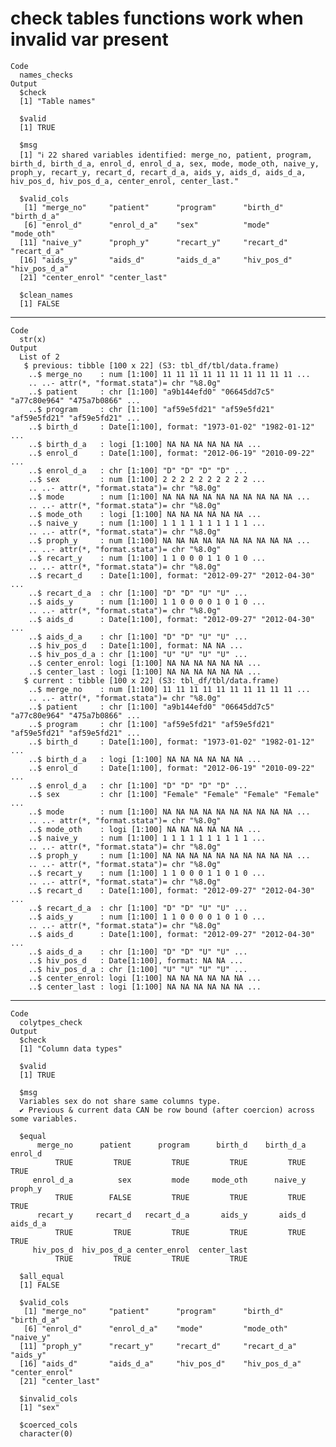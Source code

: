 # check tables functions work when invalid var present

    Code
      names_checks
    Output
      $check
      [1] "Table names"
      
      $valid
      [1] TRUE
      
      $msg
      [1] "ℹ 22 shared variables identified: merge_no, patient, program, birth_d, birth_d_a, enrol_d, enrol_d_a, sex, mode, mode_oth, naive_y, proph_y, recart_y, recart_d, recart_d_a, aids_y, aids_d, aids_d_a, hiv_pos_d, hiv_pos_d_a, center_enrol, center_last."
      
      $valid_cols
       [1] "merge_no"     "patient"      "program"      "birth_d"      "birth_d_a"   
       [6] "enrol_d"      "enrol_d_a"    "sex"          "mode"         "mode_oth"    
      [11] "naive_y"      "proph_y"      "recart_y"     "recart_d"     "recart_d_a"  
      [16] "aids_y"       "aids_d"       "aids_d_a"     "hiv_pos_d"    "hiv_pos_d_a" 
      [21] "center_enrol" "center_last" 
      
      $clean_names
      [1] FALSE
      

---

    Code
      str(x)
    Output
      List of 2
       $ previous: tibble [100 x 22] (S3: tbl_df/tbl/data.frame)
        ..$ merge_no    : num [1:100] 11 11 11 11 11 11 11 11 11 11 ...
        .. ..- attr(*, "format.stata")= chr "%8.0g"
        ..$ patient     : chr [1:100] "a9b144efd0" "06645dd7c5" "a77c80e964" "475a7b0866" ...
        ..$ program     : chr [1:100] "af59e5fd21" "af59e5fd21" "af59e5fd21" "af59e5fd21" ...
        ..$ birth_d     : Date[1:100], format: "1973-01-02" "1982-01-12" ...
        ..$ birth_d_a   : logi [1:100] NA NA NA NA NA NA ...
        ..$ enrol_d     : Date[1:100], format: "2012-06-19" "2010-09-22" ...
        ..$ enrol_d_a   : chr [1:100] "D" "D" "D" "D" ...
        ..$ sex         : num [1:100] 2 2 2 2 2 2 2 2 2 2 ...
        .. ..- attr(*, "format.stata")= chr "%8.0g"
        ..$ mode        : num [1:100] NA NA NA NA NA NA NA NA NA NA ...
        .. ..- attr(*, "format.stata")= chr "%8.0g"
        ..$ mode_oth    : logi [1:100] NA NA NA NA NA NA ...
        ..$ naive_y     : num [1:100] 1 1 1 1 1 1 1 1 1 1 ...
        .. ..- attr(*, "format.stata")= chr "%8.0g"
        ..$ proph_y     : num [1:100] NA NA NA NA NA NA NA NA NA NA ...
        .. ..- attr(*, "format.stata")= chr "%8.0g"
        ..$ recart_y    : num [1:100] 1 1 0 0 0 1 1 0 1 0 ...
        .. ..- attr(*, "format.stata")= chr "%8.0g"
        ..$ recart_d    : Date[1:100], format: "2012-09-27" "2012-04-30" ...
        ..$ recart_d_a  : chr [1:100] "D" "D" "U" "U" ...
        ..$ aids_y      : num [1:100] 1 1 0 0 0 0 1 0 1 0 ...
        .. ..- attr(*, "format.stata")= chr "%8.0g"
        ..$ aids_d      : Date[1:100], format: "2012-09-27" "2012-04-30" ...
        ..$ aids_d_a    : chr [1:100] "D" "D" "U" "U" ...
        ..$ hiv_pos_d   : Date[1:100], format: NA NA ...
        ..$ hiv_pos_d_a : chr [1:100] "U" "U" "U" "U" ...
        ..$ center_enrol: logi [1:100] NA NA NA NA NA NA ...
        ..$ center_last : logi [1:100] NA NA NA NA NA NA ...
       $ current : tibble [100 x 22] (S3: tbl_df/tbl/data.frame)
        ..$ merge_no    : num [1:100] 11 11 11 11 11 11 11 11 11 11 ...
        .. ..- attr(*, "format.stata")= chr "%8.0g"
        ..$ patient     : chr [1:100] "a9b144efd0" "06645dd7c5" "a77c80e964" "475a7b0866" ...
        ..$ program     : chr [1:100] "af59e5fd21" "af59e5fd21" "af59e5fd21" "af59e5fd21" ...
        ..$ birth_d     : Date[1:100], format: "1973-01-02" "1982-01-12" ...
        ..$ birth_d_a   : logi [1:100] NA NA NA NA NA NA ...
        ..$ enrol_d     : Date[1:100], format: "2012-06-19" "2010-09-22" ...
        ..$ enrol_d_a   : chr [1:100] "D" "D" "D" "D" ...
        ..$ sex         : chr [1:100] "Female" "Female" "Female" "Female" ...
        ..$ mode        : num [1:100] NA NA NA NA NA NA NA NA NA NA ...
        .. ..- attr(*, "format.stata")= chr "%8.0g"
        ..$ mode_oth    : logi [1:100] NA NA NA NA NA NA ...
        ..$ naive_y     : num [1:100] 1 1 1 1 1 1 1 1 1 1 ...
        .. ..- attr(*, "format.stata")= chr "%8.0g"
        ..$ proph_y     : num [1:100] NA NA NA NA NA NA NA NA NA NA ...
        .. ..- attr(*, "format.stata")= chr "%8.0g"
        ..$ recart_y    : num [1:100] 1 1 0 0 0 1 1 0 1 0 ...
        .. ..- attr(*, "format.stata")= chr "%8.0g"
        ..$ recart_d    : Date[1:100], format: "2012-09-27" "2012-04-30" ...
        ..$ recart_d_a  : chr [1:100] "D" "D" "U" "U" ...
        ..$ aids_y      : num [1:100] 1 1 0 0 0 0 1 0 1 0 ...
        .. ..- attr(*, "format.stata")= chr "%8.0g"
        ..$ aids_d      : Date[1:100], format: "2012-09-27" "2012-04-30" ...
        ..$ aids_d_a    : chr [1:100] "D" "D" "U" "U" ...
        ..$ hiv_pos_d   : Date[1:100], format: NA NA ...
        ..$ hiv_pos_d_a : chr [1:100] "U" "U" "U" "U" ...
        ..$ center_enrol: logi [1:100] NA NA NA NA NA NA ...
        ..$ center_last : logi [1:100] NA NA NA NA NA NA ...

---

    Code
      colytpes_check
    Output
      $check
      [1] "Column data types"
      
      $valid
      [1] TRUE
      
      $msg
      Variables sex do not share same columns type.
      ✔ Previous & current data CAN be row bound (after coercion) across some variables.
      
      $equal
          merge_no      patient      program      birth_d    birth_d_a      enrol_d 
              TRUE         TRUE         TRUE         TRUE         TRUE         TRUE 
         enrol_d_a          sex         mode     mode_oth      naive_y      proph_y 
              TRUE        FALSE         TRUE         TRUE         TRUE         TRUE 
          recart_y     recart_d   recart_d_a       aids_y       aids_d     aids_d_a 
              TRUE         TRUE         TRUE         TRUE         TRUE         TRUE 
         hiv_pos_d  hiv_pos_d_a center_enrol  center_last 
              TRUE         TRUE         TRUE         TRUE 
      
      $all_equal
      [1] FALSE
      
      $valid_cols
       [1] "merge_no"     "patient"      "program"      "birth_d"      "birth_d_a"   
       [6] "enrol_d"      "enrol_d_a"    "mode"         "mode_oth"     "naive_y"     
      [11] "proph_y"      "recart_y"     "recart_d"     "recart_d_a"   "aids_y"      
      [16] "aids_d"       "aids_d_a"     "hiv_pos_d"    "hiv_pos_d_a"  "center_enrol"
      [21] "center_last" 
      
      $invalid_cols
      [1] "sex"
      
      $coerced_cols
      character(0)
      

